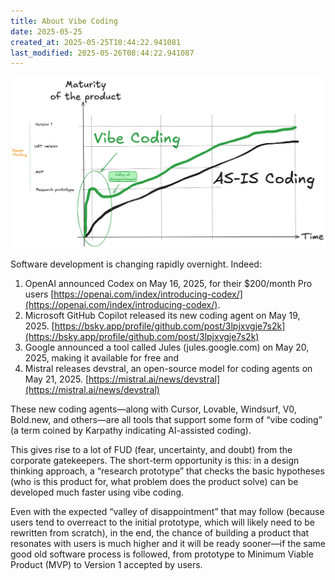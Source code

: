 ```yaml
---
title: About Vibe Coding
date: 2025-05-25
created_at: 2025-05-25T10:44:22.941081
last_modified: 2025-05-26T08:44:22.941087
---
```



![Impact of vibe coding on product desing](vibe_coding.png)

Software development is changing rapidly overnight. Indeed:

1. OpenAI announced Codex  on May 16, 2025, for their $200/month Pro users [https://openai.com/index/introducing-codex/](https://openai.com/index/introducing-codex/).
2. Microsoft GitHub Copilot released its new coding agent on May 19, 2025. [https://bsky.app/profile/github.com/post/3lpjxvgje7s2k](https://bsky.app/profile/github.com/post/3lpjxvgje7s2k)
3. Google announced a tool called Jules (jules.google.com) on May 20, 2025, making it available for free and
4. Mistral releases devstral, an open-source model for coding agents on May 21, 2025. [https://mistral.ai/news/devstral](https://mistral.ai/news/devstral)

These new coding agents—along with Cursor, Lovable, Windsurf, V0, Bold.new, and others—are all tools that support some form of “vibe coding” (a term coined by Karpathy indicating AI-assisted coding).

This gives rise to a lot of FUD (fear, uncertainty, and doubt) from the corporate gatekeepers. The short-term opportunity is this: in a design thinking approach, a “research prototype” that checks the basic hypotheses (who is this product for, what problem does the product solve) can be developed much faster using vibe coding.

Even with the expected “valley of disappointment” that may follow (because users tend to overreact to the initial prototype, which will likely need to be rewritten from scratch), in the end, the chance of building a product that resonates with users is much higher and it will be ready sooner—if the same good old software process is followed, from prototype to Minimum Viable Product (MVP) to Version 1 accepted by users.

<!-- more -->
